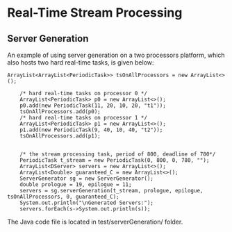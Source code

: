 # Real-Time Stream Processing

## Server Generation
An example of using server generation on a two processors platform, which also hosts two hard real-time tasks, is given below:

	ArrayList<ArrayList<PeriodicTask>> tsOnAllProcessors = new ArrayList<>();
    
		/* hard real-time tasks on processor 0 */
		ArrayList<PeriodicTask> p0 = new ArrayList<>();
		p0.add(new PeriodicTask(11, 20, 10, 20, "t1"));
		tsOnAllProcessors.add(p0);
		/* hard real-time tasks on processor 1 */
		ArrayList<PeriodicTask> p1 = new ArrayList<>();
		p1.add(new PeriodicTask(9, 40, 10, 40, "t2"));
		tsOnAllProcessors.add(p1);

		
		/* the stream processing task, period of 800, deadline of 780*/
		PeriodicTask t_stream = new PeriodicTask(0, 800, 0, 780, "");
		ArrayList<DServer> servers = new ArrayList<>();
		ArrayList<Double> guaranteed_C = new ArrayList<>();
		ServerGenerator sg = new ServerGenerator();
		double prologue = 19, epilogue = 11;
		servers = sg.serverGeneration(t_stream, prologue, epilogue, tsOnAllProcessors, 0, guaranteed_C);
		System.out.println("\nGenerated Servers:");
		servers.forEach(s->System.out.println(s));
The Java code file is located in test/serverGeneration/ folder.
